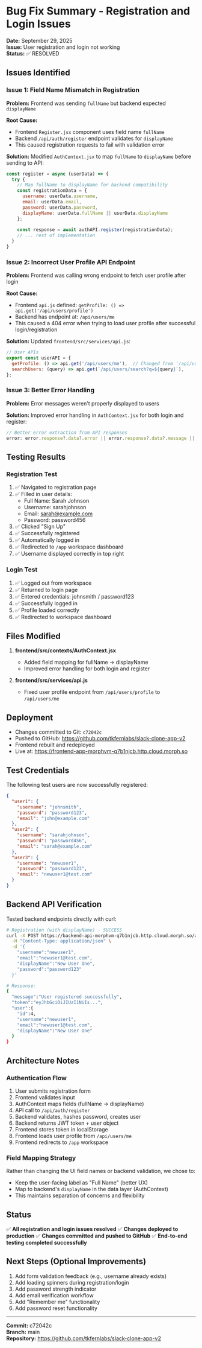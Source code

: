 # Bug Fix Summary - Registration and Login Issues

**Date:** September 29, 2025  
**Issue:** User registration and login not working  
**Status:** ✅ RESOLVED

## Issues Identified

### Issue 1: Field Name Mismatch in Registration
**Problem:** Frontend was sending `fullName` but backend expected `displayName`

**Root Cause:**
- Frontend `Register.jsx` component uses field name `fullName`
- Backend `/api/auth/register` endpoint validates for `displayName`
- This caused registration requests to fail with validation error

**Solution:**
Modified `AuthContext.jsx` to map `fullName` to `displayName` before sending to API:

```javascript
const register = async (userData) => {
  try {
    // Map fullName to displayName for backend compatibility
    const registrationData = {
      username: userData.username,
      email: userData.email,
      password: userData.password,
      displayName: userData.fullName || userData.displayName
    };
    
    const response = await authAPI.register(registrationData);
    // ... rest of implementation
  }
}
```

### Issue 2: Incorrect User Profile API Endpoint
**Problem:** Frontend was calling wrong endpoint to fetch user profile after login

**Root Cause:**
- Frontend `api.js` defined: `getProfile: () => api.get('/api/users/profile')`
- Backend has endpoint at: `/api/users/me`
- This caused a 404 error when trying to load user profile after successful login/registration

**Solution:**
Updated `frontend/src/services/api.js`:

```javascript
// User APIs
export const userAPI = {
  getProfile: () => api.get('/api/users/me'),  // Changed from '/api/users/profile'
  searchUsers: (query) => api.get(`/api/users/search?q=${query}`),
};
```

### Issue 3: Better Error Handling
**Problem:** Error messages weren't properly displayed to users

**Solution:**
Improved error handling in `AuthContext.jsx` for both login and register:

```javascript
// Better error extraction from API responses
error: error.response?.data?.error || error.response?.data?.message || 'Registration failed'
```

## Testing Results

### Registration Test
1. ✅ Navigated to registration page
2. ✅ Filled in user details:
   - Full Name: Sarah Johnson
   - Username: sarahjohnson
   - Email: sarah@example.com
   - Password: password456
3. ✅ Clicked "Sign Up"
4. ✅ Successfully registered
5. ✅ Automatically logged in
6. ✅ Redirected to `/app` workspace dashboard
7. ✅ Username displayed correctly in top right

### Login Test
1. ✅ Logged out from workspace
2. ✅ Returned to login page
3. ✅ Entered credentials: johnsmith / password123
4. ✅ Successfully logged in
5. ✅ Profile loaded correctly
6. ✅ Redirected to workspace dashboard

## Files Modified

1. **frontend/src/contexts/AuthContext.jsx**
   - Added field mapping for fullName → displayName
   - Improved error handling for both login and register

2. **frontend/src/services/api.js**
   - Fixed user profile endpoint from `/api/users/profile` to `/api/users/me`

## Deployment

- Changes committed to Git: `c72042c`
- Pushed to GitHub: https://github.com/tkfernlabs/slack-clone-app-v2
- Frontend rebuilt and redeployed
- Live at: https://frontend-app-morphvm-q7b1njcb.http.cloud.morph.so

## Test Credentials

The following test users are now successfully registered:

```json
{
  "user1": {
    "username": "johnsmith",
    "password": "password123",
    "email": "john@example.com"
  },
  "user2": {
    "username": "sarahjohnson",
    "password": "password456",
    "email": "sarah@example.com"
  },
  "user3": {
    "username": "newuser1",
    "password": "password123",
    "email": "newuser1@test.com"
  }
}
```

## Backend API Verification

Tested backend endpoints directly with curl:

```bash
# Registration (with displayName) - SUCCESS
curl -X POST https://backend-api-morphvm-q7b1njcb.http.cloud.morph.so/api/auth/register \
  -H "Content-Type: application/json" \
  -d '{
    "username":"newuser1",
    "email":"newuser1@test.com",
    "displayName":"New User One",
    "password":"password123"
  }'

# Response: 
{
  "message":"User registered successfully",
  "token":"eyJhbGciOiJIUzI1NiIs...",
  "user":{
    "id":4,
    "username":"newuser1",
    "email":"newuser1@test.com",
    "displayName":"New User One"
  }
}
```

## Architecture Notes

### Authentication Flow
1. User submits registration form
2. Frontend validates input
3. AuthContext maps fields (fullName → displayName)
4. API call to `/api/auth/register`
5. Backend validates, hashes password, creates user
6. Backend returns JWT token + user object
7. Frontend stores token in localStorage
8. Frontend loads user profile from `/api/users/me`
9. Frontend redirects to `/app` workspace

### Field Mapping Strategy
Rather than changing the UI field names or backend validation, we chose to:
- Keep the user-facing label as "Full Name" (better UX)
- Map to backend's `displayName` in the data layer (AuthContext)
- This maintains separation of concerns and flexibility

## Status

✅ **All registration and login issues resolved**
✅ **Changes deployed to production**
✅ **Changes committed and pushed to GitHub**
✅ **End-to-end testing completed successfully**

## Next Steps (Optional Improvements)

1. Add form validation feedback (e.g., username already exists)
2. Add loading spinners during registration/login
3. Add password strength indicator
4. Add email verification workflow
5. Add "Remember me" functionality
6. Add password reset functionality

---
**Commit:** c72042c  
**Branch:** main  
**Repository:** https://github.com/tkfernlabs/slack-clone-app-v2

